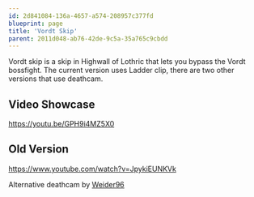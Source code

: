 ```yaml
---
id: 2d841084-136a-4657-a574-208957c377fd
blueprint: page
title: 'Vordt Skip'
parent: 2011d048-ab76-42de-9c5a-35a765c9cbdd
---
```

Vordt skip is a skip in Highwall of Lothric that lets you bypass the Vordt bossfight. The current version uses Ladder clip, there are two other versions that use deathcam.

## Video Showcase

https://youtu.be/GPH9i4MZ5X0

## Old Version

https://www.youtube.com/watch?v=JpykiEUNKVk

Alternative deathcam by [Weider96](https://youtu.be/ysv6BOpucBY?t=347)
